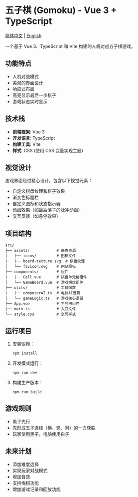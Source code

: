 # 五子棋 (Gomoku) - Vue 3 + TypeScript

[简体中文](README.md) | [English](README_EN.md)

一个基于 Vue 3、TypeScript 和 Vite 构建的人机对战五子棋游戏。

## 功能特点

- 人机对战模式
- 美观的界面设计
- 响应式布局
- 高亮显示最后一步棋子
- 游戏状态实时显示

## 技术栈

- **前端框架**: Vue 3
- **开发语言**: TypeScript
- **构建工具**: Vite
- **样式**: CSS (使用 CSS 变量实现主题)

## 视觉设计

游戏界面经过精心设计，包含以下视觉元素：

- 自定义棋盘纹理和棋子效果
- 渐变色标题栏
- 自定义图标和状态指示器
- 动画效果（如最后落子的脉冲动画）
- 交互反馈（如悬停效果）

## 项目结构

```
src/
├── assets/            # 静态资源
│   ├── icons/         # 图标文件
│   ├── board-texture.svg  # 棋盘纹理
│   └── favicon.svg    # 网站图标
├── components/        # 组件
│   ├── Cell.vue       # 棋盘单元格组件
│   └── GameBoard.vue  # 游戏棋盘组件
├── utils/             # 工具函数
│   ├── computerAI.ts  # 电脑AI逻辑
│   └── gameLogic.ts   # 游戏核心逻辑
├── App.vue            # 主应用组件
├── main.ts            # 入口文件
└── style.css          # 全局样式
```

## 运行项目

1. 安装依赖：
   ```
   npm install
   ```

2. 开发模式运行：
   ```
   npm run dev
   ```

3. 构建生产版本：
   ```
   npm run build
   ```

## 游戏规则

- 黑子先行
- 先形成五子连线（横、竖、斜）的一方获胜
- 玩家使用黑子，电脑使用白子

## 未来计划

- 添加难度选择
- 实现玩家对战模式
- 增加音效
- 支持悔棋功能
- 增加游戏记录和回放功能
